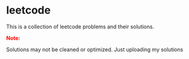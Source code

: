 # leetcode
<p>This is a collection of leetcode problems and their solutions.</p>
<strong style="color:red">Note:</strong>
<p>Solutions may not be cleaned or optimized. Just uploading my solutions</p>